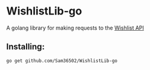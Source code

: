 # WishlistLib-go
A golang library for making requests to the [Wishlist API](https://github.com/Sam36502/WishlistAPI)

## Installing:

```
go get github.com/Sam36502/WishlistLib-go
```